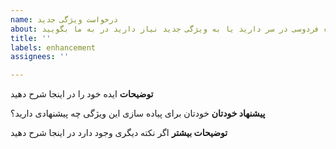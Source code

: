 ```yaml
---
name: درخواست ویژگی جدید
about: اگر ایده از درباره فردوسی در سر دارید یا به ویژگی جدید نیاز دارید در به ما بگویید
title: ''
labels: enhancement
assignees: ''

---
```


**توضیحات**
ایده خود را در اینجا شرح دهید

**پیشنهاد خودتان**
خودتان برای پیاده سازی این ویژگی چه پیشنهادی دارید؟

**توضیحات بیشتر**
اگر نکته دیگری وجود دارد در اینجا شرح دهید
